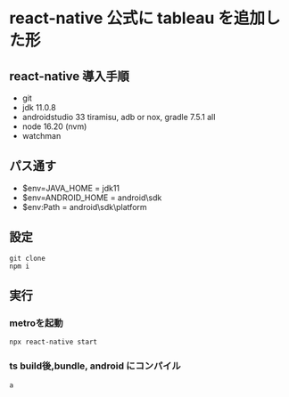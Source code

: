 # react-native 公式に tableau を追加した形

## react-native 導入手順

- git
- jdk 11.0.8
- androidstudio 33 tiramisu, adb or nox, gradle 7.5.1 all 
- node 16.20 (nvm)
- watchman

## パス通す
- $env=JAVA_HOME = jdk11
- $env=ANDROID_HOME = android\sdk
- $env:Path = android\sdk\platform

## 設定

```shell
git clone
npm i
```

## 実行

### metroを起動 

```shell
npx react-native start
```
### ts build後,bundle, android にコンパイル

```shell
a

```
